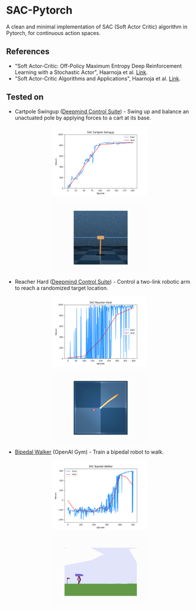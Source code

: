 # SAC-Pytorch
A clean and minimal implementation of SAC (Soft Actor Critic) algorithm in Pytorch, for continuous action spaces.

## References
* "Soft Actor-Critic: Off-Policy Maximum Entropy Deep Reinforcement Learning with a Stochastic Actor", Haarnoja et al. [Link](https://arxiv.org/abs/1801.01290).
* "Soft Actor-Critic Algorithms and Applications", Haarnoja et al. [Link](https://arxiv.org/abs/1812.05905).

## Tested on

* Cartpole Swingup ([Deepmind Control Suite](https://github.com/deepmind/dm_control/tree/master/dm_control/suite)) - Swing up and balance an unactuated pole by applying forces to a cart at its base.

<p align="center" width="100%">
<img src=".media/sac_cartpole_swingup.png" width="50%" height="50%"/>
</p>

<p align="center" width="100%">
<img src=".media/sac_cartpole_swingup.gif" width="50%" height="50%"/>
</p>

* Reacher Hard ([Deepmind Control Suite](https://github.com/deepmind/dm_control/tree/master/dm_control/suite)) - Control a two-link robotic arm to reach a randomized target location.

<p align="center" width="100%">
<img src=".media/sac_reacher_hard.png" width="50%" height="50%"/>
</p>

<p align="center" width="100%">
<img src=".media/sac_reacher_hard.gif" width="50%" height="50%"/>
</p>

* [Bipedal Walker](https://gym.openai.com/envs/BipedalWalker-v2/) (OpenAI Gym) - Train a bipedal robot to walk.

<p align="center" width="100%">
<img src=".media/sac_bipedal_walker.png" width="50%" height="50%"/>
</p>

<p align="center" width="100%">
<img src=".media/sac_bipedal_walker.gif" width="50%" height="50%"/>
</p>
 
